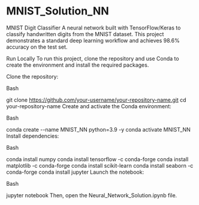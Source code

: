# MNIST_Solution_NN
MNIST Digit Classifier
A neural network built with TensorFlow/Keras to classify handwritten digits from the MNIST dataset. This project demonstrates a standard deep learning workflow and achieves 98.6% accuracy on the test set.

Run Locally
To run this project, clone the repository and use Conda to create the environment and install the required packages.

Clone the repository:

Bash

git clone https://github.com/your-username/your-repository-name.git
cd your-repository-name
Create and activate the Conda environment:

Bash

conda create --name MNIST_NN python=3.9 -y
conda activate MNIST_NN
Install dependencies:

Bash

conda install numpy
conda install tensorflow -c conda-forge
conda install matplotlib -c conda-forge
conda install scikit-learn
conda install seaborn -c conda-forge
conda install jupyter
Launch the notebook:

Bash

jupyter notebook
Then, open the Neural_Network_Solution.ipynb file.
